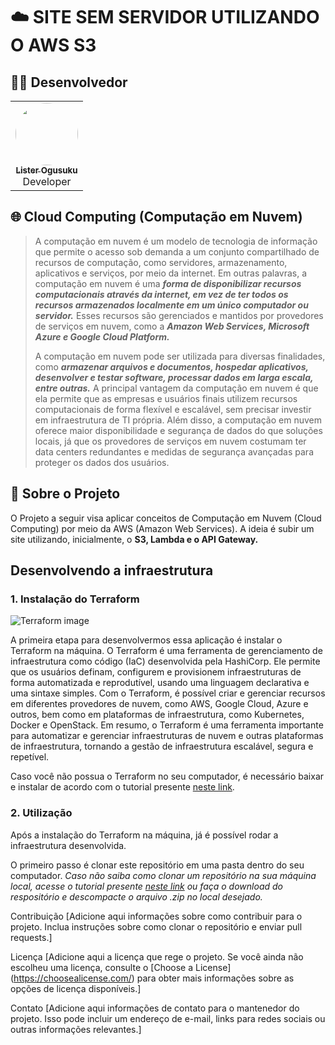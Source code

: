 # :cloud: SITE SEM SERVIDOR UTILIZANDO O AWS S3

## :man_technologist: Desenvolvedor
<div align="center" style="max-width:68rem;">
<table>
  <tr>
   <td align="center"><a href="https://github.com/listerogusuku"><img style="border-radius: 50%;" src="https://avatars.githubusercontent.com/listerogusuku" width="100px;" alt=""/><br /><sub><b>Lister Ogusuku</b></sub></a><br /><a href="https://github.com/listerogusuku" title="Lister Ogusuku Ribeiro"></a>Developer</td>

  </tr>
</table>
</div>

## :globe_with_meridians: Cloud Computing (Computação em Nuvem)
> A computação em nuvem é um modelo de tecnologia de informação que permite o acesso sob demanda a um conjunto compartilhado de recursos de computação, como servidores, armazenamento, aplicativos e serviços, por meio da internet. Em outras palavras, a computação em nuvem é uma ***forma de disponibilizar recursos computacionais através da internet, em vez de ter todos os recursos armazenados localmente em um único computador ou servidor.*** Esses recursos são gerenciados e mantidos por provedores de serviços em nuvem, como a ***Amazon Web Services, Microsoft Azure e Google Cloud Platform.***
> 
> A computação em nuvem pode ser utilizada para diversas finalidades, como ***armazenar arquivos e documentos, hospedar aplicativos, desenvolver e testar software, processar dados em larga escala, entre outras.*** A principal vantagem da computação em nuvem é que ela permite que as empresas e usuários finais utilizem recursos computacionais de forma flexível e escalável, sem precisar investir em infraestrutura de TI própria. Além disso, a computação em nuvem oferece maior disponibilidade e segurança de dados do que soluções locais, já que os provedores de serviços em nuvem costumam ter data centers redundantes e medidas de segurança avançadas para proteger os dados dos usuários.

## :pencil: Sobre o Projeto

O Projeto a seguir visa aplicar conceitos de Computação em Nuvem (Cloud Computing) por meio da AWS (Amazon Web Services). A ideia é subir um site utilizando, inicialmente, o **S3, Lambda e o API Gateway.**


## Desenvolvendo a infraestrutura

### 1. Instalação do Terraform

![Terraform image](https://upload.wikimedia.org/wikipedia/commons/0/04/Terraform_Logo.svg)

A primeira etapa para desenvolvermos essa aplicação é instalar o Terraform na máquina. O Terraform é uma ferramenta de gerenciamento de infraestrutura como código (IaC) desenvolvida pela HashiCorp. Ele permite que os usuários definam, configurem e provisionem infraestruturas de forma automatizada e reprodutível, usando uma linguagem declarativa e uma sintaxe simples.
Com o Terraform, é possível criar e gerenciar recursos em diferentes provedores de nuvem, como AWS, Google Cloud, Azure e outros, bem como em plataformas de infraestrutura, como Kubernetes, Docker e OpenStack.
Em resumo, o Terraform é uma ferramenta importante para automatizar e gerenciar infraestruturas de nuvem e outras plataformas de infraestrutura, tornando a gestão de infraestrutura escalável, segura e repetível.

Caso você não possua o Terraform no seu computador, é necessário baixar e instalar de acordo com o tutorial presente [neste link](https://www.youtube.com/watch?v=bSrV1Dr8py8).



### 2. Utilização

Após a instalação do Terraform na máquina, já é possível rodar a infraestrutura desenvolvida.

O primeiro passo é clonar este repositório em uma pasta dentro do seu computador. *Caso não saiba como clonar um repositório na sua máquina local, acesse o tutorial presente [neste link](https://docs.github.com/pt/repositories/creating-and-managing-repositories/cloning-a-repository) ou faça o download do respositório e descompacte o arquivo .zip no local desejado.*




Contribuição
[Adicione aqui informações sobre como contribuir para o projeto. Inclua instruções sobre como clonar o repositório e enviar pull requests.]

Licença
[Adicione aqui a licença que rege o projeto. Se você ainda não escolheu uma licença, consulte o [Choose a License] (https://choosealicense.com/) para obter mais informações sobre as opções de licença disponíveis.]

Contato
[Adicione aqui informações de contato para o mantenedor do projeto. Isso pode incluir um endereço de e-mail, links para redes sociais ou outras informações relevantes.]
